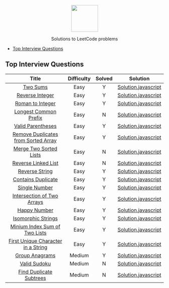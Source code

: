 <p align="center">
    <a href="https://leetcode.com/wmemorgan/">
        <img height=85 src="https://upload.wikimedia.org/wikipedia/commons/0/0a/LeetCode_Logo_black_with_text.svg">
    </a>
    <p align="center">Solutions to LeetCode problems</p>
</p>

- [Top Interview Questions](#top-interview-questions)

## Top Interview Questions

| Title | Difficulty | Solved | Solution |
| :---: | :--------: | :------: |  :------: |
| [Two Sums](https://leetcode.com/problems/two-sum) | Easy | Y | [Solution.javascript](https://github.com/wmemorgan/LeetCode_solutions/blob/master/twoSums.js) |
| [Reverse Integer](https://leetcode.com/problems/reverse-integer/) | Easy | Y | [Solution.javascript](https://github.com/wmemorgan/LeetCode_solutions/blob/master/reverseInteger.js) |
| [Roman to Integer](https://leetcode.com/problems/roman-to-integer/) | Easy | Y | [Solution.javascript](https://github.com/wmemorgan/LeetCode_solutions/blob/master/romanToInteger.js) |
| [Longest Common Prefix](https://leetcode.com/problems/longest-common-prefix/) | Easy | N | [Solution.javascript](https://github.com/wmemorgan/LeetCode_solutions/blob/master/longestCommonPrefix.js) |
| [Valid Parentheses](https://leetcode.com/problems/valid-parentheses/) | Easy | Y | [Solution.javascript](https://github.com/wmemorgan/LeetCode_solutions/blob/master/validParentheses.js) |
| [Remove Duplicates from Sorted Array](https://leetcode.com/problems/remove-duplicates-from-sorted-array/) | Easy | Y | [Solution.javascript](https://github.com/wmemorgan/LeetCode_solutions/blob/master/removeDuplicateSortedArray.js) |
| [Merge Two Sorted Lists](https://leetcode.com/problems/merge-two-sorted-lists/) | Easy | N | [Solution.javascript](https://github.com/wmemorgan/LeetCode_solutions/blob/master/merge2SortedLists.js) |
| [Reverse Linked List](https://leetcode.com/problems/reverse-linked-list/) | Easy | N | [Solution.javascript](https://github.com/wmemorgan/LeetCode_solutions/blob/master/reverseLinkedList.js) |
| [Reverse String](https://leetcode.com/problems/reverse-string/) | Easy | Y | [Solution.javascript](https://github.com/wmemorgan/LeetCode_solutions/blob/master/reverseString.js) |
| [Contains Duplicate](https://leetcode.com/problems/contains-duplicate/) | Easy | Y | [Solution.javascript](https://github.com/wmemorgan/LeetCode_solutions/blob/master/containsDuplicate.js) |
| [Single Number](https://leetcode.com/problems/single-number/) | Easy | Y | [Solution.javascript](https://github.com/wmemorgan/LeetCode_solutions/blob/master/singleNumber.js) |
| [Intersection of Two Arrays](https://leetcode.com/problems/intersection-of-two-arrays-ii/) | Easy | Y | [Solution.javascript](https://github.com/wmemorgan/LeetCode_solutions/blob/master/intersection2Arrays.js) |
| [Happy Number](https://leetcode.com/problems/happy-number/) | Easy | Y | [Solution.javascript](https://github.com/wmemorgan/LeetCode_solutions/blob/master/happyNumber.js) |
| [Isomorphic Strings](https://leetcode.com/problems/isomorphic-strings/) | Easy | Y | [Solution.javascript](https://github.com/wmemorgan/LeetCode_solutions/blob/master/isomorphicStrings.js) |
| [Minium Index Sum of Two Lists](https://leetcode.com/problems/minimum-index-sum-of-two-lists/) | Easy | Y | [Solution.javascript](https://github.com/wmemorgan/LeetCode_solutions/blob/master/minIndexSumTwoLists.js) |
| [First Unique Character in a String](https://leetcode.com/problems/first-unique-character-in-a-string/) | Easy | Y | [Solution.javascript](https://github.com/wmemorgan/LeetCode_solutions/blob/master/firstUniqueChar.js) |
| [Group Anagrams](https://leetcode.com/problems/group-anagrams/) | Medium | Y | [Solution.javascript](https://github.com/wmemorgan/LeetCode_solutions/blob/master/firstUniqueChar.js) |
| [Valid Sudoku](https://leetcode.com/problems/valid-sudoku/) | Medium | N | [Solution.javascript](https://github.com/wmemorgan/LeetCode_solutions/blob/master/validSudoku.js) |
| [Find Duplicate Subtrees](https://leetcode.com/problems/find-duplicate-subtrees/) | Medium | N | [Solution.javascript](https://github.com/wmemorgan/LeetCode_solutions/blob/master/duplicateSubtrees.js) |
